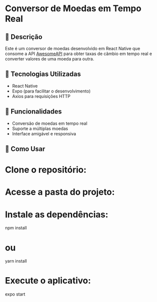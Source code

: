 # Conversor de Moedas em Tempo Real

## 📖 Descrição
Este é um conversor de moedas desenvolvido em React Native que consome a API [AwesomeAPI](https://economia.awesomeapi.com.br/json/all) para obter taxas de câmbio em tempo real e converter valores de uma moeda para outra.

## 🚀 Tecnologias Utilizadas
- React Native
- Expo (para facilitar o desenvolvimento)
- Axios para requisições HTTP

## 📌 Funcionalidades
- Conversão de moedas em tempo real
- Suporte a múltiplas moedas
- Interface amigável e responsiva

## 🔧 Como Usar

# Clone o repositório:
# Acesse a pasta do projeto:
# Instale as dependências:
npm install
# ou
yarn install

# Execute o aplicativo:
expo start
